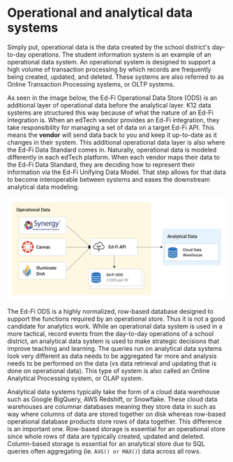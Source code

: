 # Operational and analytical data systems

Simply put, operational data is the data created by the school district's day-to-day operations. The student information system is an example of an operational data system. An operational system is designed to support a high volume of transaction processing by which records are frequently being created, updated, and deleted. These systems are also referred to as Online Transaction Processing systems, or OLTP systems.

As seen in the image below, the Ed-Fi Operational Data Store (ODS) is an additional layer of operational data before the analytical layer. K12 data systems are structured this way because of what the nature of an Ed-Fi integration is. When an edTech vendor provides an Ed-Fi integration, they take responsibility for managing a set of data on a target Ed-Fi API. This means the **vendor** will send data back to you and keep it up-to-date as it changes in their system. This additional operational data layer is also where the Ed-Fi Data Standard comes in. Naturally, operational data is modeled differently in each edTech platform. When each vendor maps their data to the Ed-Fi Data Standard, they are deciding how to represent their information via the Ed-Fi Unifying Data Model. That step allows for that data to become interoperable between systems and eases the downstream analytical data modeling.

![Operational and analytical data](/assets/operational_and_analytical_data.png)

The Ed-Fi ODS is a highly normalized, row-based database designed to support the functions required by an operational store. Thus it is not a good candidate for analytics work. While an operational data system is used in a more tactical, record events from the day-to-day operations of a school district, an analytical data system is used to make strategic decisions that improve teaching and learning. The queries run on analytical data systems look very different as data needs to be aggregated far more and analysis needs to be performed on the data (vs data retrieval and updating that is done on operational data). This type of system is also called an Online Analytical Processing system, or OLAP system.

Analytical data systems typically take the form of a cloud data warehouse such as Google BigQuery, AWS Redshift, or Snowflake. These cloud data warehouses are columnar databases meaning they store data in such as way where columns of data are stored together on disk whereas row-based operational database products store rows of data together. This difference is an important one. Row-based storage is essential for an operational store since whole rows of data are typically created, updated and deleted. Column-based storage is essential for an analytical store due to SQL queries often aggregating (ie. `AVG() or MAX()`) data across all rows. 
